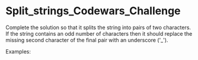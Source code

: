 # Split_strings_Codewars_Challenge

Complete the solution so that it splits the string into pairs of two characters. If the string contains an odd number of characters then it should replace the missing second character of the final pair with an underscore ('_').

Examples:
